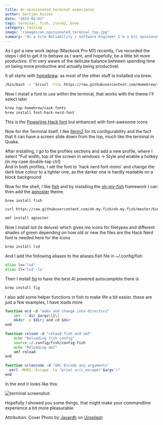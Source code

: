 ```yaml
---
title: An opinionated terminal experience
author: Gertjan Assies
date: "2023-02-01"
tags: terminal, fish, iterm2, brew
category: tooling
image: "/images/an_opinionated_terminal_top.jpg"
summary: "As a Site Reliability / Software Engineer I'm a bit opinionated when it comes to the tool I use most of the time: The command line."
---
```


As I got a new work laptop (Macbook Pro M1) recently, I've recorded the steps I did to get it to behave as I want, and hopefully, be a little bit more productive. (I'm very aware of the delicate balance between spending time on being more productive and actually being productive)

It all starts with [homebrew](http://brew.sh). as most of the other stuff is installed via brew.

```bash
/bin/bash -c "$(curl -fsSL https://raw.githubusercontent.com/Homebrew/install/HEAD/install.sh)"
```

Now I install a font to use within the terminal, that works with the theme I'll select later

```bash
brew tap homebrew/cask-fonts  
brew install font-hack-nerd-font
```

This is the [Powerline Hack font](https://github.com/powerline/fonts) but enhanced with font-awesome icons

Now for the Terminal itself, I like [Iterm2](https://iterm2.com) for its configurability and the fact that it can have a screen slide down from the top, much like the terminal in Quake.

After installing, I go to the profiles sections and add a new profile, where I select “Full width, top of the screen in windows -> Style and enable a hotkey (in my case double-tap ctrl)  
And in both profiles, I set the font to 'hack nerd font mono' and change the dark blue colour to a lighter one, as the darker one is hardly readable on a block background

Now for the shell, I like [fish](https://fishshell.com) and by installing the [oh-my-fish](https://github.com/oh-my-fish/oh-my-fish) framework I can then add the [agnoster](https://github.com/oh-my-fish/theme-agnoster) theme.

```bash
brew install fish
```

```bash
curl https://raw.githubusercontent.com/oh-my-fish/oh-my-fish/master/bin/install | fish
```

```bash
omf install agnoster
```

Now I install lsd (ls deluxe) which gives me icons for filetypes and different shades of green depending on how old or new the files are the Hack Nerd font is needed here for the icons

```bash
brew install lsd
```

And I add the following aliases to the aliases.fish file in ~/.config/fish

```bash
alias ls='lsd'  
alias ll='lsd -la'
```

Then I install [fig](https://fig.io) to have the best AI powered autocomplete there is

```bash
brew install fig
```

I also add some helper functions in fish to make life a bit easier, these are just a few examples, I have loads more

```bash
function mcd -d "make and change into directory"  
    set -l dir $argv\[1\]  
    mkdir -p $dir; and cd $dir  
end  
  
function reload -d "reload fish and omf"  
    echo "Reloading fish config"  
    source ~/.config/fish/config.fish  
    echo "Reloading omf"  
    omf reload  
end  
  
function urlencode -d "URL Encode any arguments"  
  perl -MURI::Escape -le "print uri\_escape('$argv')"  
end
```

In the end it looks like this:

![terminal screenshot](/images/an_opinionated_terminal_1.png)

Hopefully I showed you some things, that might make your commandline experience a bit more pleasurable.

Attribution: Cover Photo by [Javardh](https://unsplash.com/@_javardh_001?utm_source=medium&utm_medium=referral) on [Unsplash](https://unsplash.com?utm_source=medium&utm_medium=referral)
